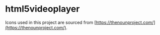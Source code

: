 # html5videoplayer

Icons used in this project are sourced from [https://thenounproject.com/](https://thenounproject.com/).